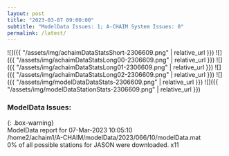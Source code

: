 ```yaml
---
layout: post
title: "2023-03-07 09:00:00"
subtitle: "ModelData Issues: 1; A-CHAIM System Issues: 0"
permalink: /latest/
---
```


![]({{ "/assets/img/achaimDataStatsShort-2306609.png" | relative_url }})
![]({{ "/assets/img/achaimDataStatsLong00-2306609.png" | relative_url }})
![]({{ "/assets/img/achaimDataStatsLong01-2306609.png" | relative_url }})
![]({{ "/assets/img/achaimDataStatsLong02-2306609.png" | relative_url }})
![]({{ "/assets/img/modelDataDataStats-2306609.png" | relative_url }})
![]({{ "/assets/img/modelDataStationStats-2306609.png" | relative_url }})

### ModelData Issues:  
  
{: .box-warning}  
 ModelData report for 07-Mar-2023 10:05:10   
 /home2/achaim1/A-CHAIM/modelData/2023/066/10/modelData.mat   
 0% of all possible stations for JASON were downloaded. x11   
  

